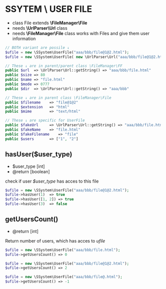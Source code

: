 # SSYTEM \ USER FILE
- class File extends **\FileManager\File**
- needs **\UrlParser\Url** class
- needs **\FileManager\File** class
works with Files and give them user information


```php
// BOTH variant are possile ↓
$ufile = new \SSystem\UserFile("aaa/bbb/file@1@2.html");
$ufile = new \SSystem\UserFile( new \UrlParser\Url("aaa/bbb/file@1@2.html") );

// These ↓ are in parent/parent class \FileManager\FF
public $url  => \UrlParser\Url::getString() => "aaa/bbb/file.html"
public $size => 80
public $name => "file.html"
public $mode => 0777
public $dir  => \UrlParser\Url::getString() => "aaa/bbb"

// These ↓ are in parent class \FileManager\File
public $filename	=> "file@1@2"
public $extension	=> "html"
public $mime		=> "text/html"

// These ↓ are specific for UserFile
public $fakeUrl		=> \UrlParser\Url::getString() => "aaa/bbb/file.html"
public $fakeName	=> "file.html"
public $fakeFilename	=> "file"
public $users		=> ["1", "2"]

```


## hasUser($user_type)
- $user_type [int]
- @return [boolean]

check if user *$user_type* has acces to this file

```php
$ufile = new \SSystem\UserFile("aaa/bbb/file@1@2.html");
$ufile->hasUser(1)	=> true
$ufile->hasUser([1, 2])	=> true
$ufile->hasUser(3)	=> false

```


## getUsersCount()
- @return [int]

Return number of users, which has acces to *ufile*

```php
$ufile = new \SSystem\UserFile("aaa/bbb/file.html");
$ufile->getUsersCount()	=> 0

$ufile = new \SSystem\UserFile("aaa/bbb/file@1@2.html");
$ufile->getUsersCount()	=> 2

$ufile = new \SSystem\UserFile("aaa/bbb/file@.html");
$ufile->getUsersCount()	=> -1
```
